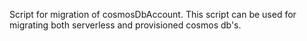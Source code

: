 Script for migration of cosmosDbAccount. This script can be used for migrating both serverless and provisioned cosmos db's.
